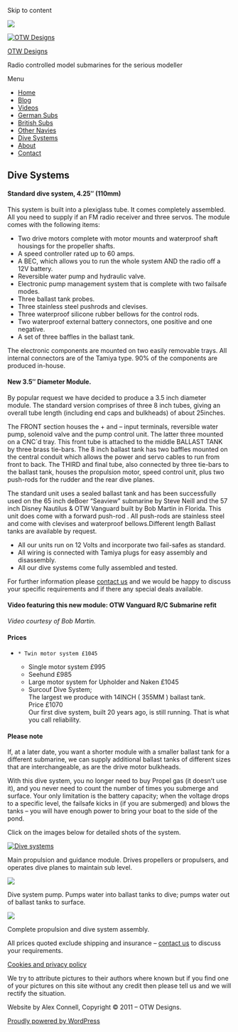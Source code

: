 Skip to content

![](/downloaded/images/cropped-home-back.jpg)

[![OTW Designs](/downloaded/images/cropped-fish-1.png)](/)

[OTW Designs](/)

Radio controlled model submarines for the serious modeller

Menu

  * [Home](/)
  * [Blog](/blog/)
  * [Videos](/videos/)
  * [German Subs](/#GermanSubs)
  * [British Subs](/#BritishSubs)
  * [Other Navies](/#OtherNavies)
  * [Dive Systems](/#DiveSystems)
  * [About](/about-2/)
  * [Contact](/contact-us/)

## Dive Systems

#### Standard dive system, 4.25″ (110mm)

This system is built into a plexiglass tube. It comes completely assembled.
All you need to supply if an FM radio receiver and three servos. The module
comes with the following items:

  * Two drive motors complete with motor mounts and waterproof shaft housings for the propeller shafts.
  * A speed controller rated up to 60 amps.
  * A BEC, which allows you to run the whole system AND the radio off a 12V battery.
  * Reversible water pump and hydraulic valve.
  * Electronic pump management system that is complete with two failsafe modes.
  * Three ballast tank probes.
  * Three stainless steel pushrods and clevises.
  * Three waterproof silicone rubber bellows for the control rods.
  * Two waterproof external battery connectors, one positive and one negative.
  * A set of three baffles in the ballast tank.

The electronic components are mounted on two easily removable trays. All
internal connectors are of the Tamiya type. 90% of the components are produced
in-house.

#### New 3.5″ Diameter Module.

By popular request we have decided to produce a 3.5 inch diameter module. The
standard version comprises of three 8 inch tubes, giving an overall tube
length (including end caps and bulkheads) of about 25inches.

The FRONT section houses the + and – input terminals, reversible water pump,
solenoid valve and the pump control unit. The latter three mounted on a CNC`d
tray. This front tube is attached to the middle BALLAST TANK by three brass
tie-bars. The 8 inch ballast tank has two baffles mounted on the central
conduit which allows the power and servo cables to run from front to back. The
THIRD and final tube, also connected by three tie-bars to the ballast tank,
houses the propulsion motor, speed control unit, plus two push-rods for the
rudder and the rear dive planes.

The standard unit uses a sealed ballast tank and has been successfully used on
the 65 inch deBoer “Seaview” submarine by Steve Neill and the 57 inch Disney
Nautilus & OTW Vanguard built by Bob Martin in Florida. This unit does come
with a forward push-rod . All push-rods are stainless steel and come with
clevises and waterproof bellows.Different length Ballast tanks are available
by request.

  * All our units run on 12 Volts and incorporate two fail-safes as standard.
  * All wiring is connected with Tamiya plugs for easy assembly and disassembly.
  * All our dive systems come fully assembled and tested.

For further information please [contact us](/contact-us) and we would be happy to discuss your specific requirements and if there any special deals available.

#### Video featuring this new module: OTW Vanguard R/C Submarine refit

_Video courtesy of Bob Martin._

#### Prices

  *     * Twin motor system £1045
    * Single motor system £995
    * Seehund £985
    * Large motor system for Upholder and Naken £1045
    * Surcouf Dive System;  
The largest we produce with 14INCH ( 355MM ) ballast tank.  
Price £1070  
Our first dive system, built 20 years ago, is still running. That is what you
call reliability.

#### Please note

If, at a later date, you want a shorter module with a smaller ballast tank for
a different submarine, we can supply additional ballast tanks of different
sizes that are interchangeable, as are the drive motor bulkheads.

With this dive system, you no longer need to buy Propel gas (it doesn’t use
it), and you never need to count the number of times you submerge and surface.
Your only limitation is the battery capacity; when the voltage drops to a
specific level, the failsafe kicks in (if you are submerged) and blows the
tanks – you will have enough power to bring your boat to the side of the pond.

Click on the images below for detailed shots of the system.

[![Dive systems](/downloaded/images/propulsion-150x150.jpg)](/wp-content/uploads/2019/05/propulsion.jpg)

Main propulsion and guidance module. Drives propellers or propulsers, and
operates dive planes to maintain sub level.

[![](/downloaded/images/pump-150x150.jpg)](/wp-content/uploads/2019/05/pump.jpg)

Dive system pump. Pumps water into ballast tanks to dive; pumps water out of
ballast tanks to surface.

[![](/downloaded/images/complete-150x150.jpg)](/wp-content/uploads/2019/05/complete.jpg)

Complete propulsion and dive system assembly.

All prices quoted exclude shipping and insurance – [contact us](/contact-us/) to discuss your requirements.

[Cookies and privacy policy](/cookies-privacy-policy/)

We try to attribute pictures to their authors where known but if you find one
of your pictures on this site without any credit then please tell us and we
will rectify the situation.

Website by Alex Connell, Copyright © 2011 – OTW Designs.

[ Proudly powered by WordPress ](https://en-gb.wordpress.org/)

